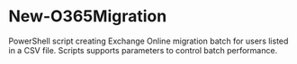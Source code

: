 # New-O365Migration
PowerShell script creating Exchange Online migration batch for users listed in a CSV file. Scripts supports parameters to control batch performance.
